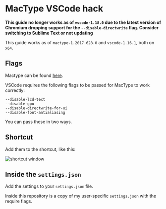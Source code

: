 # MacType VSCode hack
**This guide no longer works as of `vscode-1.18.0` due to the latest version of Chromium dropping support for the `--disable-directwrite` flag. Consider switching to Sublime Text or not updating**


This guide works as of `mactype-1.2017.628.0` and `vscode-1.16.1`, both on `x64`.


## Flags
Mactype can be found [here](https://github.com/snowie2000/mactype).

VSCode requires the following flags to be passed for MacType to work correctly:

```
--disable-lcd-text
--disable-gpu
--disable-directwrite-for-ui
--disable-font-antialiasing
```
You can pass these in two ways.
## Shortcut
Add them to the shortcut, like this:

![shortcut window](https://vgy.me/M2mRG7.png)
## Inside the `settings.json`
Add the settings to your `settings.json` file. 

Inside this repository is a copy of my user-specific `settings.json` with the require flags.
        
